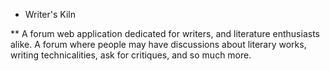 * Writer's Kiln

** A forum web application dedicated for writers, and literature enthusiasts alike. A forum where people may have discussions about literary works, writing technicalities, ask for critiques, and so much more.
